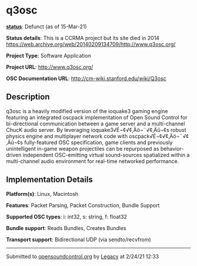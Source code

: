 # q3osc

**[status](../implementation-status.html)**: Defunct (as of 15-Mar-21)

**Status details**: 
This is a CCRMA project but its site died in 2014 https://web.archive.org/web/20140209134709/http://www.q3osc.org/

**Project Type**: Software Application

**Project URL**: <http://www.q3osc.org/>

**OSC Documentation URL**: <http://cm-wiki.stanford.edu/wiki/Q3osc>

## Description

q3osc is a heavily modified version of the ioquake3 gaming engine featuring an integrated oscpack implementation of Open Sound Control for bi-directional communication between a game server and a multi-channel ChucK audio server. By leveraging ioquake3√É¬¢√¢‚Äö¬¨√¢‚Äû¬¢s robust physics engine and multiplayer network code with oscpack√É¬¢√¢‚Äö¬¨√¢‚Äû¬¢s fully-featured OSC specification, game clients and previously unintelligent in-game weapon projectiles can be repurposed as behavior-driven independent OSC-emitting virtual sound-sources spatialized within a multi-channel audio environment for real-time networked performance.

## Implementation Details

**Platform(s)**: Linux, Macintosh

**Features**: Packet Parsing, Packet Construction, Bundle Support

**Supported OSC types**: i: int32, s: string, f: float32

**Bundle support**: Reads Bundles, Creates Bundles

**Transport support**: Bidirectional UDP (via sendto/recvfrom)

---
Submitted to [opensoundcontrol.org](https://opensoundcontrol.org) by [Legacy](legacy-site.html) at 2/24/21 12:33
